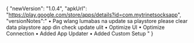 {
"newVersion": "1.0.4",
"apkUrl": "https://play.google.com/store/apps/details?id=com.mytrinetsocksapp",
"versionNotes":"
• Pag wlang lumabas na update sa playstore please clear data playstore app din check update ulit
• Optimize UI
• Optimize Connection
• Added App Updater
• Added Custom Setup
"
}
